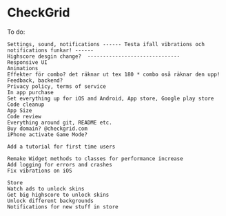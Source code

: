 # CheckGrid

To do:

    Settings, sound, notifications ------ Testa ifall vibrations och notifications funkar! ------
    Highscore desgin change?  ------------------------------
    Responsive UI
    Animations
    Effekter för combo? det räknar ut tex 180 * combo oså räknar den upp!
    Feedback, backend? 
    Privacy policy, terms of service
    In app purchase
    Set everything up for iOS and Android, App store, Google play store
    Code cleanup
    App Size
    Code review
    Everything around git, README etc.
    Buy domain? @checkgrid.com
    iPhone activate Game Mode?

    Add a tutorial for first time users
    
    Remake Widget methods to classes for performance increase
    Add logging for errors and crashes
    Fix vibrations on iOS

    Store
    Watch ads to unlock skins
    Get big highscore to unlock skins
    Unlock different backgrounds
    Notifications for new stuff in store

